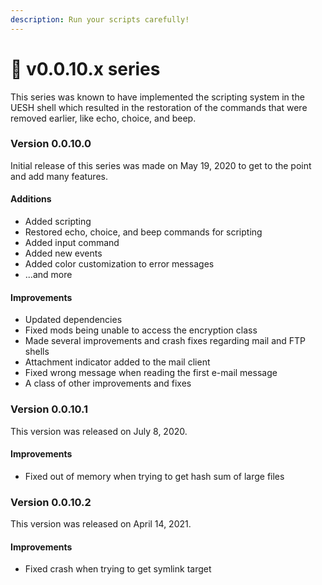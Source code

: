 ```yaml
---
description: Run your scripts carefully!
---
```


# 📜 v0.0.10.x series

This series was known to have implemented the scripting system in the UESH shell which resulted in the restoration of the commands that were removed earlier, like echo, choice, and beep.

### Version 0.0.10.0

Initial release of this series was made on May 19, 2020 to get to the point and add many features.

#### Additions

* Added scripting
* Restored echo, choice, and beep commands for scripting
* Added input command
* Added new events
* Added color customization to error messages
* ...and more

#### Improvements

* Updated dependencies
* Fixed mods being unable to access the encryption class
* Made several improvements and crash fixes regarding mail and FTP shells
* Attachment indicator added to the mail client
* Fixed wrong message when reading the first e-mail message
* A class of other improvements and fixes

### Version 0.0.10.1

This version was released on July 8, 2020.

#### Improvements

* Fixed out of memory when trying to get hash sum of large files

### Version 0.0.10.2

This version was released on April 14, 2021.

#### Improvements

* Fixed crash when trying to get symlink target
